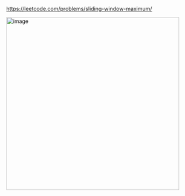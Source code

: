 https://leetcode.com/problems/sliding-window-maximum/

<img width="457" alt="image" src="https://user-images.githubusercontent.com/93199081/181680376-72c3fbbd-72fa-4110-a4e8-3ef0a21d38b0.png">
